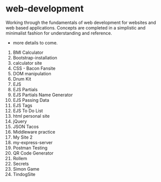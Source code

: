 # web-development

Working through the fundamentals of web development for websites and web based applications. Concepts are completed in a simplistic and minimalist fashion for understanding and reference.

- more details to come.

 1. BMI Calculator
 2. Bootstrap-installation
 3. calculator site
 4. CSS - Bacon Fansite
 5. DOM manipulation
 6. Drum Kit
 7. EJS
 8. EJS Partials
 9. EJS Partials Name Generator
10. EJS Passing Data
11. EJS Tags
12. EJS To Do List
13. html personal site
14. jQuery
15. JSON Tacos
16. Middleware practice
17. My Site 2
18. my-express-server
19. Postman Testing
20. QR Code Generator
21. Rollem
22. Secrets
23. Simon Game
24. TindogSite